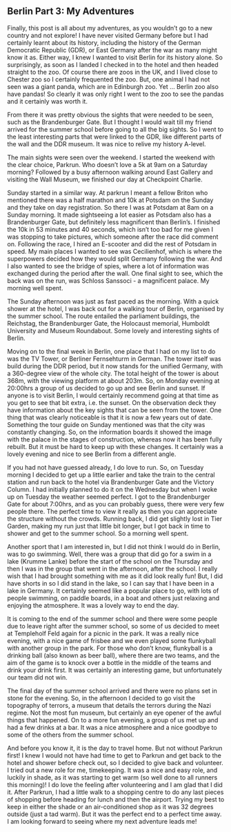 ## Berlin Part 3: My Adventures

Finally, this post is all about my adventures, as you wouldn’t go to a new country and not explore! I have never visited Germany before but I had certainly learnt about its history, including the history of the German Democratic Republic (GDR), or East Germany after the war as many might know it as. Either way, I knew I wanted to visit Berlin for its history alone. 
So surprisingly, as soon as I landed I checked in to the hotel and then headed straight to the zoo. Of course there are zoos in the UK, and I lived close to Chester zoo so I certainly frequented the zoo. But, one animal I had not seen was a giant panda, which are in Edinburgh zoo. Yet … Berlin zoo also have pandas! So clearly it was only right I went to the zoo to see the pandas and it certainly was worth it.

From there it was pretty obvious the sights that were needed to be seen, such as the Brandenburger Gate. But I thought I would wait till my friend arrived for the summer school before going to all the big sights. So I went to the least interesting parts that were linked to the GDR, like different parts of the wall and the DDR museum. It was nice to relive my history A-level. 

The main sights were seen over the weekend. I started the weekend with the clear choice, Parkrun. Who doesn’t love a 5k at 9am on a Saturday morning? Followed by a busy afternoon walking around East Gallery and visiting the Wall Museum, we finished our day at Checkpoint Charlie.

Sunday started in a similar way. At parkrun I meant a fellow Briton who mentioned there was a half marathon and 10k at Potsdam on the Sunday and they take on day registration. So there I was at Potsdam at 8am on a Sunday morning. It made sightseeing a lot easier as Potsdam also has a Brandenburger Gate, but definitely less magnificent than Berlin’s. I finished the 10k in 53 minutes and 40 seconds, which isn’t too bad for me given I was stopping to take pictures, which someone after the race did comment on. Following the race, I hired an E-scooter and did the rest of Potsdam in speed. My main places I wanted to see was Cecilienhof, which is where the superpowers decided how they would split Germany following the war. And I also wanted to see the bridge of spies, where a lot of information was exchanged during the period after the wall.  One final sight to see, which the back was on the run, was Schloss Sanssoci - a magnificent palace. My morning well spent. 

The Sunday afternoon was just as fast paced as the morning. With a quick shower at the hotel, I was back out for a walking tour of Berlin, organised by the summer school.  The route entailed the parliament buildings, the Reichstag, the Brandenburger Gate, the Holocaust memorial, Humboldt University and Museum Roundabout. Some lovely and interesting sights of Berlin.

Moving on to the final week in Berlin, one place that I had on my list to do was the TV Tower, or Berliner Fernsehturm in German. The tower itself was build during the DDR period, but it now stands for the unified Germany, with a 360-degree view of the whole city. The total height of the tower is about 368m, with the viewing platform at about 203m. So, on Monday evening at 20:00hrs a group of us decided to go up and see Berlin and sunset. If anyone is to visit Berlin, I would certainly recommend going at that time as you get to see that bit extra, i.e. the sunset. On the observation deck they have information about the key sights that can be seen from the tower. One thing that was clearly noticeable is that it is now a few years out of date. Something the tour guide on Sunday mentioned was that the city was constantly changing. So, on the information boards it showed the image with the palace in the stages of construction, whereas now it has been fully rebuilt. But it must be hard to keep up with these changes. It certainly was a lovely evening and nice to see Berlin from a different angle.

If you had not have guessed already, I do love to run. So, on Tuesday morning I decided to get up a little earlier and take the train to the central station and run back to the hotel via Brandenburger Gate and the Victory Column. I had initially planned to do it on the Wednesday but when I woke up on Tuesday the weather seemed perfect. I got to the Brandenburger Gate for about 7:00hrs, and as you can probably guess, there were very few people there. The perfect time to view it really as then you can appreciate the structure without the crowds. Running back, I did get slightly lost in Tier Garden, making my run just that little bit longer, but I got back in time to shower and get to the summer school. So a morning well spent.

Another sport that I am interested in, but I did not think I would do in Berlin, was to go swimming. Well, there was a group that did go for a swim in a lake (Krumme Lanke) before the start of the school on the Thursday and then I was in the group that went in the afternoon, after the school. I really wish that I had brought something with me as it did look really fun! But, I did have shorts in so I did stand in the lake, so I can say that I have been in a lake in Germany. It certainly seemed like a popular place to go, with lots of people swimming, on paddle boards, in a boat and others just relaxing and enjoying the atmosphere. It was a lovely way to end the day.

It is coming to the end of the summer school and there were some people due to leave right after the summer school, so some of us decided to meet at Templeholf Feld again for a picnic in the park. It was a really nice evening, with a nice game of frisbee and we even played some flunkyball with another group in the park. For those who don’t know, flunkyball is a drinking ball (also known as beer ball), where there are two teams, and the aim of the game is to knock over a bottle in the middle of the teams and drink your drink first. It was certainly an interesting game, but unfortunately our team did not win.

The final day of the summer school arrived and there were no plans set in stone for the evening. So, in the afternoon I decided to go visit the topography of terrors, a museum that details the terrors during the Nazi regime. Not the most fun museum, but certainly an eye opener of the awful things that happened. On to a more fun evening, a group of us met up and had a few drinks at a bar. It was a nice atmosphere and a nice goodbye to some of the others from the summer school.

And before you know it, it is the day to travel home. But not without Parkrun first! I knew I would not have had time to get to Parkrun and get back to the hotel and shower before check out, so I decided to give back and volunteer. I tried out a new role for me, timekeeping. It was a nice and easy role, and luckily in shade, as it was starting to get warm (so well done to all runners this morning)! I do love the feeling after volunteering and I am glad that I did it. After Parkrun, I had a little walk to a shopping centre to do any last pieces of shopping before heading for lunch and then the airport. Trying my best to keep in either the shade or an air-conditioned shop as it was 32 degrees outside (just a tad warm). But it was the perfect end to a perfect time away. I am looking forward to seeing where my next adventure leads me!
